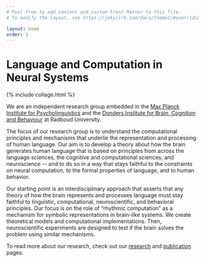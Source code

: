 ```yaml
---
# Feel free to add content and custom Front Matter to this file.
# To modify the layout, see https://jekyllrb.com/docs/themes/#overriding-theme-defaults

layout: home
order: 1
---
```


<h1 class="post-title">Language and Computation in Neural Systems</h1>

{% include collage.html %}

We are an independent research group embedded in the [Max Planck Institute for Psycholinguistics](https://mpi.nl) and the [Donders Institute for Brain, Cognition and Behaviour](https://www.ru.nl/donders/) at Radboud University.

The focus of our research group is to understand the computational principles and mechanisms that underlie the representation and processing of human language.  Our aim is to develop a theory about how the brain generates human language that is based on principles from across the language sciences, the cognitive and computational sciences, and neuroscience -- and to do so in a way that stays faithful to the constraints on neural computation, to the formal properties of language, and to human behavior.

Our starting point is an interdisciplinary approach that asserts that any theory of how the brain represents and processes language must stay faithful to linguistic, computational, neuroscientific, and behavioral principles. Our focus is on the role of “rhythmic computation” as a mechanism for symbolic representations in brain-like systems. We create theoretical models and computational implementations. Then, neuroscientific experiments are designed to test if the brain solves the problem using similar mechanisms.

To read more about our research, check out our [research](/research) and [publication](/publications) pages.

